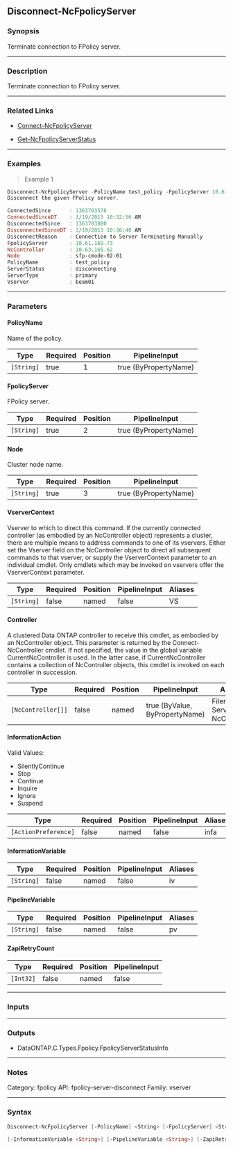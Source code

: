Disconnect-NcFpolicyServer
--------------------------

### Synopsis
Terminate connection to FPolicy server.

---

### Description

Terminate connection to FPolicy server.

---

### Related Links
* [Connect-NcFpolicyServer](Connect-NcFpolicyServer)

* [Get-NcFpolicyServerStatus](Get-NcFpolicyServerStatus)

---

### Examples
> Example 1

```PowerShell
Disconnect-NcFpolicyServer -PolicyName test_policy -FpolicyServer 10.61.169.73 -Node sfp-cmode-02-01
Disconnect the given FPolicy server.

ConnectedSince      : 1363703576
ConnectedSinceDT    : 3/19/2013 10:32:56 AM
DisconnectedSince   : 1363703800
DisconnectedSinceDT : 3/19/2013 10:36:40 AM
DisconnectReason    : Connection to Server Terminating Manually
FpolicyServer       : 10.61.169.73
NcController        : 10.63.165.62
Node                : sfp-cmode-02-01
PolicyName          : test_policy
ServerStatus        : disconnecting
ServerType          : primary
Vserver             : beam01

```

---

### Parameters
#### **PolicyName**
Name of the policy.

|Type      |Required|Position|PipelineInput        |
|----------|--------|--------|---------------------|
|`[String]`|true    |1       |true (ByPropertyName)|

#### **FpolicyServer**
FPolicy server.

|Type      |Required|Position|PipelineInput        |
|----------|--------|--------|---------------------|
|`[String]`|true    |2       |true (ByPropertyName)|

#### **Node**
Cluster node name.

|Type      |Required|Position|PipelineInput        |
|----------|--------|--------|---------------------|
|`[String]`|true    |3       |true (ByPropertyName)|

#### **VserverContext**
Vserver to which to direct this command.  If the currently connected controller (as embodied by an NcController object) represents a cluster, there are multiple means to address commands to one of its vservers.  Either set the Vserver field on the NcController object to direct all subsequent commands to that vserver, or supply the VserverContext parameter to an individual cmdlet.  Only cmdlets which may be invoked on vservers offer the VserverContext parameter.

|Type      |Required|Position|PipelineInput|Aliases|
|----------|--------|--------|-------------|-------|
|`[String]`|false   |named   |false        |VS     |

#### **Controller**
A clustered Data ONTAP controller to receive this cmdlet, as embodied by an NcController object.  This parameter is returned by the Connect-NcController cmdlet.  If not specified, the value in the global variable CurrentNcController is used.  In the latter case, if CurrentNcController contains a collection of NcController objects, this cmdlet is invoked on each controller in succession.

|Type              |Required|Position|PipelineInput                 |Aliases                          |
|------------------|--------|--------|------------------------------|---------------------------------|
|`[NcController[]]`|false   |named   |true (ByValue, ByPropertyName)|Filer<br/>Server<br/>NcController|

#### **InformationAction**

Valid Values:

* SilentlyContinue
* Stop
* Continue
* Inquire
* Ignore
* Suspend

|Type                |Required|Position|PipelineInput|Aliases|
|--------------------|--------|--------|-------------|-------|
|`[ActionPreference]`|false   |named   |false        |infa   |

#### **InformationVariable**

|Type      |Required|Position|PipelineInput|Aliases|
|----------|--------|--------|-------------|-------|
|`[String]`|false   |named   |false        |iv     |

#### **PipelineVariable**

|Type      |Required|Position|PipelineInput|Aliases|
|----------|--------|--------|-------------|-------|
|`[String]`|false   |named   |false        |pv     |

#### **ZapiRetryCount**

|Type     |Required|Position|PipelineInput|
|---------|--------|--------|-------------|
|`[Int32]`|false   |named   |false        |

---

### Inputs

---

### Outputs
* DataONTAP.C.Types.Fpolicy.FpolicyServerStatusInfo

---

### Notes
Category: fpolicy
API: fpolicy-server-disconnect
Family: vserver

---

### Syntax
```PowerShell
Disconnect-NcFpolicyServer [-PolicyName] <String> [-FpolicyServer] <String> [-Node] <String> [-VserverContext <String>] [-Controller <NcController[]>] [-InformationAction <ActionPreference>] 
```
```PowerShell
[-InformationVariable <String>] [-PipelineVariable <String>] [-ZapiRetryCount <Int32>] [<CommonParameters>]
```
